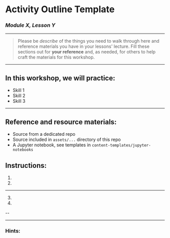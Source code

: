 <!--
This is a skeleton outline to help you scope your activities (and workshops).

This could be all that is needed to provide to the students if no associated materials (like source code) is needed.
 -->

# Activity Outline Template

### _Module X, Lesson Y_

---

> Please be _describe_ of the things you need to walk through here and reference materials you have in your lessons' lecture.
> Fill these sections out for **your reference** and, as needed, for others to help craft the materials for this workshop.

---

## In this workshop, we will practice:

<!---
Insert Skills that are being practiced. Simple syntax is fine, e.g., "Using pallets." "Building a hash function"
--->
- Skill 1
- Skill 2
- Skill 3

---

## Reference and resource materials:

<!--
If there are materials needed for this exercise, please insert a links or describe what is needed to them here.
-->
- Source from a dedicated repo
- Source included in `assets/...` directory of this repo
- A Jupyter notebook, see templates in `content-templates/jupyter-notebooks`

## Instructions:

<!---
Write numeric instructions in the order that the instructor will complete them.
Put 1-2 steps on each slide.

Use language that is as direct and straightforward as possible for each instruction.
Consider starting each instruction with a verb (e.g., "Open the XXX file", "Call the XXX API").

If any particular instruction is complicated, use multiple sentences or insert an image.

For the last instruction, clarify what 'success' looks like at the end of the workshop.
--->

1. 
2. 

--- 

3. 
4. 

-- 


---

### Hints:

<!--- Add hints for any instructions or steps that are particularly complicated. Hints should not entirely provide the answer, but should provide a reference point for users to find the answer. --->